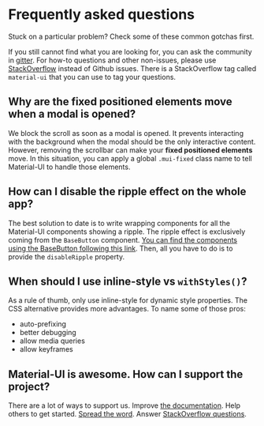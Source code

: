 # Frequently asked questions

Stuck on a particular problem?
Check some of these common gotchas first.

If you still cannot find what you are looking for, you can ask the community in [gitter](https://gitter.im/callemall/material-ui).
For how-to questions and other non-issues, please use [StackOverflow](https://stackoverflow.com/questions/tagged/material-ui) instead of Github issues. There is a StackOverflow tag called `material-ui` that you can use to tag your questions.

## Why are the fixed positioned elements move when a modal is opened?

We block the scroll as soon as a modal is opened.
It prevents interacting with the background when the modal should be the only interactive content.
However, removing the scrollbar can make your **fixed positioned elements** move.
In this situation, you can apply a global `.mui-fixed` class name to tell Material-UI to handle those elements.

## How can I disable the ripple effect on the whole app?

The best solution to date is to write wrapping components for all the Material-UI components showing a ripple.
The ripple effect is exclusively coming from the `BaseButton` component.
[You can find the components using the BaseButton following this link](https://github.com/callemall/material-ui/search?utf8=%E2%9C%93&q=%22%2F%2F+%40inheritedComponent+ButtonBase%22).
Then, all you have to do is to provide the `disableRipple` property.

## When should I use inline-style vs `withStyles()`?

As a rule of thumb, only use inline-style for dynamic style properties. The CSS alternative provides more advantages. To name some of those pros:
- auto-prefixing
- better debugging
- allow media queries
- allow keyframes

## Material-UI is awesome. How can I support the project?

There are a lot of ways to support us. Improve [the documentation](https://github.com/callemall/material-ui/tree/v1-beta/docs). Help others to get started. [Spread the word](https://twitter.com/MaterialUI). Answer [StackOverflow questions](https://stackoverflow.com/questions/tagged/material-ui).
